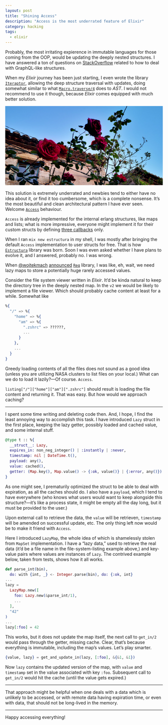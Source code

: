 ```yaml
---
layout: post
title: "Shining Access"
description: "Access is the most underrated feature of Elixir"
category: hacking
tags:
  - elixir
---
```


Probably, the most irritating expierence in immutable languages for those coming from the OOP, would be updating the deeply nested structures. I have answered a ton of questions on [StackOverflow](https://stackoverflow.com/questions/tagged/elixir) related to how to deal with GraphQL-like structures.

When my _Elixir_ journey has been just starting, I even wrote the library [`Iteraptor`](https://github.com/am-kantox/elixir-iteraptor), allowing the deep structure traversal with updates, doing somewhat similar to what [`Macro.traverse/4`](https://hexdocs.pm/elixir/Macro.html#traverse/4) does to _AST_. I would not recommend to use it though, because _Elixir_ comes equipped with much better solution.

![Roses en Tossa de Mar](/img/roses-en-tossa.jpg)

This solution is extremely underrated and newbies tend to either have no idea about it, or find it too cumbersome, which is a complete nonsense. It’s the most beautiful and clean architectural pattern I have ever seen. Welcome [`Access`](https://hexdocs.pm/elixir/Access.html) behaviour.

`Access` is already implemented for the internal erlang structures, like maps and lists; what is more impressive, everyone might implement it for their custom structs by defining [three callbacks](https://hexdocs.pm/elixir/Access.html#callbacks) only.

When I ran `mix new estructura` in my shell, I was mostly after bringing the default `Access` implementation to user structs for free. That is how [`Estructura`](https://hexdocs.pm/estructura) library was born. Soon I was even asked whether I have plans to evolve it, and I answered, probably no. I was wrong.

When [@wojtekmach](https://twitter.com/wojtekmach) [announced](https://twitter.com/wojtekmach/status/1525226000283467776?s=20&t=V8g0hIFa-WXT7rcKibHmrQ) [`Req`](https://github.com/wojtekmach/req) library, I was like, eh, wait, we need lazy maps to store a potentially huge rarely accessed values.

Consider the file system viewer written in _Elixir_. It’d be kinda natural to keep the directory tree in the deeply nested map. In the `v2` we would be likely to implement a file viewer. Which should probably cache content at least for a while. Somewhat like

```elixir
%{
  "/" => %{
    "home" => %{
      "am" => %{
        ".zshrc" => ??????,
        ...
      }
    },
    ...
  }
}
```

Greedy loading contents of all the files does not sound as a good idea (unless you are utilizing NASA clusters to list files on your local.) What can we do to load it lazily?—Of course. `Access`.

`listing["/"]["home"]["am"][".zshrc"]` should result is loading the file content and returning it. That was easy. But how would we approach caching?

---

I spent some time writing and deleting code then. And, I hope, I find the least annoying way to accomplish this task. I have introduced `Lazy` struct in the first place, keeping the lazy getter, possibly loaded and cached value, and some internal stuff.

```elixir
@type t :: %{
  __struct__: Lazy,
  expires_in: non_neg_integer() | :instantly | :never,
  timestamp: nil | DateTime.t(),
  payload: any(),
  value: cached(),
  getter: (Map.key(), Map.value() -> {:ok, value()} | {:error, any()})
}
```

As one might see, I prematurily optimized the struct to be able to deal with expiration, as all the caches should do. I also have a `payload`, which I tend to have everywhere (who knows what users would want to keep alongside this structure?—it’s like a process state, it might be empty all the day long, but it must be provided to the user.)

Upon external call to retrieve the data, the `value` will be retrieven, `timestamp` will be amended on successful update, etc. The only thing left now would be to make it friend with `Access`.

Here I introduced `LazyMap`, the whole idea of which is shamelessly stolen from `MapSet` implementation. I have a “lazy data,” used to retrieve the real data (it’d be a file name in the file-system-listing example above,) and key-value pairs where values are instances of `Lazy`. The contrived example below, taken from tests, shows how it all works.

```elixir
def parse_int(bin),
  do: with {int, _} <- Integer.parse(bin), do: {:ok, int}
...
lazy =
  LazyMap.new([
    foo: Lazy.new(&parse_int/1),
    ...
  ],
  "42"
)
...
lazy[:foo] = 42
```

This works, but it does not update the map itself, the next call to `get_in/2` would pass through the getter, missing cache. Clear, that’s because everything is immutable, including the map’s values. Let’s play smarter.

```elixir
{value, lazy} = get_and_update_in(lazy, [:foo], &{&1, &1})
```

Now `lazy` contains the updated version of the map, with `value` and `timestamp` set in the value associated with key `:foo`. Subsequent call to `get_in/2` would hit the cache (until the value gets expired.)

---

That approach might be helpful when one deals with a data which is unlikely to be accessed, or with remote data having expiration time, or even with data, that should not be long-lived in the memory.

---

Happy accessing everything!
